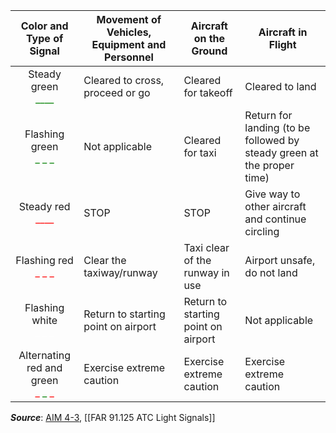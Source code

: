 
|                 **Color and Type of Signal**                  | **Movement of Vehicles, Equipment and Personnel** | **Aircraft on the Ground**          | **Aircraft in Flight**                                                 |
|:-------------------------------------------------------------:| ------------------------------------------------- | ----------------------------------- | ---------------------------------------------------------------------- |
|     Steady green<br><span style="color:green">\_\_\_\_</span>     | Cleared to cross, proceed or go                   | Cleared for takeoff                 | Cleared to land                                                        |
|   Flashing green<br><span style="color:green">\_ \_ \_</span>    | Not applicable                                    | Cleared for taxi                    | Return for landing (to be followed by steady green at the proper time) |
|       Steady red<br><span style="color:red">\_\_\_\_</span>       | STOP                                              | STOP                                | Give way to other aircraft and continue circling                       |
|     Flashing red<br><span style="color:red">\_ \_ \_</span>      | Clear the taxiway/runway                          | Taxi clear of the runway in use     | Airport unsafe, do not land                                            |
|   Flashing white<br><span style="color:white">\_ \_ \_</span>    | Return to starting point on airport               | Return to starting point on airport | Not applicable                                                         |
| Alternating red and green<br><span style="color:red">\_ </span><span style="color:green">\_ </span><span style="color:red">\_</span>  | Exercise extreme caution                          | Exercise extreme caution            | Exercise extreme caution                                               |

***Source***: [AIM 4-3](https://www.faa.gov/air_traffic/publications/atpubs/aim_html/chap4_section_3.html), [[FAR 91.125 ATC Light Signals]]
